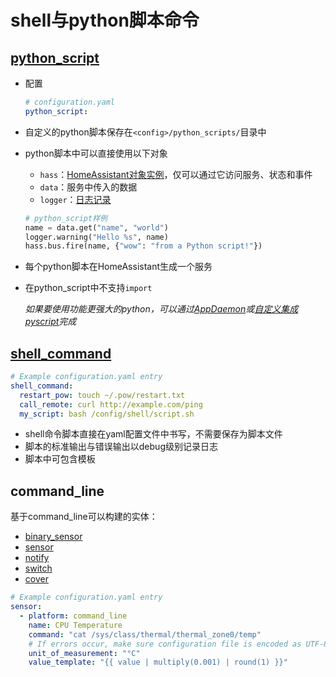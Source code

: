 # shell与python脚本命令

## [python_script](https://www.home-assistant.io/integrations/python_script/)

- 配置

    ```yaml
    # configuration.yaml
    python_script:
    ```

- 自定义的python脚本保存在`<config>/python_scripts/`目录中

- python脚本中可以直接使用以下对象
    + `hass`：[HomeAssistant对象实例](https://developers.home-assistant.io/docs/dev_101_hass/)，仅可以通过它访问服务、状态和事件
    + `data`：服务中传入的数据
    + `logger`：[日志记录](https://docs.python.org/3.7/library/logging.html#logger-objects)

    ```python
    # python_script样例
    name = data.get("name", "world")
    logger.warning("Hello %s", name)
    hass.bus.fire(name, {"wow": "from a Python script!"})
    ```
- 每个python脚本在HomeAssistant生成一个服务

- 在python_script中不支持`import`

  *如果要使用功能更强大的python，可以通过[AppDaemon](https://appdaemon.readthedocs.io/en/latest/)或[自定义集成pyscript](https://github.com/custom-components/pyscript)完成*

## [shell_command](https://www.home-assistant.io/integrations/shell_command/)

```yaml
# Example configuration.yaml entry
shell_command:
  restart_pow: touch ~/.pow/restart.txt
  call_remote: curl http://example.com/ping
  my_script: bash /config/shell/script.sh
```

- shell命令脚本直接在yaml配置文件中书写，不需要保存为脚本文件
- 脚本的标准输出与错误输出以debug级别记录日志
- 脚本中可包含模板

## command_line

基于command_line可以构建的实体：

- [binary_sensor](https://www.home-assistant.io/integrations/command_line/)
- [sensor](https://www.home-assistant.io/integrations/sensor.command_line/)
- [notify](https://www.home-assistant.io/integrations/notify.command_line/)
- [switch](https://www.home-assistant.io/integrations/switch.command_line/)
- [cover](https://www.home-assistant.io/integrations/cover.command_line/)

```yaml
# Example configuration.yaml entry
sensor:
  - platform: command_line
    name: CPU Temperature
    command: "cat /sys/class/thermal/thermal_zone0/temp"
    # If errors occur, make sure configuration file is encoded as UTF-8
    unit_of_measurement: "°C"
    value_template: "{{ value | multiply(0.001) | round(1) }}"
```
